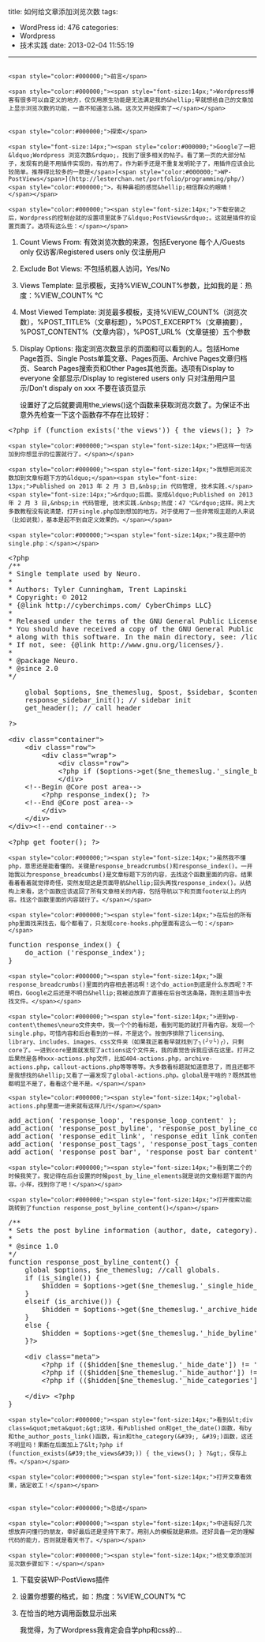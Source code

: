 title: 如何给文章添加浏览次数
tags:
  - WordPress
id: 476
categories:
  - Wordpress
  - 技术实践
date: 2013-02-04 11:55:19
---

## 
	<span style="color:#000000;">前言</span>

	<span style="color:#000000;"><span style="font-size:14px;">Wordpress博客有很多可以自定义的地方，仅仅用原生功能是无法满足我的&hellip;早就想给自己的文章加上显示浏览次数的功能，一直不知道怎么搞。这次又开始探索了~</span></span>

## 
	<span style="color:#000000;">探索</span>

	<span style="font-size:14px;"><span style="color:#000000;">Google了一把&ldquo;Wordpress 浏览次数&rdquo;，找到了很多相关的帖子。看了第一页的大部分帖子，发现有的是不用插件实现的，有的用了。作为新手还是不重复发明轮子了，用插件应该会比较简单。推荐得比较多的一款是</span>[<span style="color:#000000;">WP-PostViews</span>](http://lesterchan.net/portfolio/programming/php/)<span style="color:#000000;">，有种鼻祖的感觉&hellip;相信群众的眼睛！</span></span>

	<span style="color:#000000;"><span style="font-size:14px;">下载安装之后，Wordpress的控制台就的设置项里就多了&ldquo;PostViews&rdquo;。这就是插件的设置页面了。选项有这么些：</span></span>

1.  <span style="color:#000000;"><span style="font-size:14px;">Count Views From: 有效浏览次数的来源，包括Everyone 每个人/Guests only 仅访客/Registered users only 仅注册用户</span></span>
2.  <span style="color:#000000;"><span style="font-size:14px;">Exclude Bot Views: 不包括机器人访问，Yes/No</span></span>
3.  <span style="color:#000000;"><span style="font-size:14px;">Views Template: 显示模板，支持%VIEW_COUNT%参数，比如我的是：热度：%VIEW_COUNT% ℃</span></span>
4.  <span style="color:#000000;"><span style="font-size:14px;">Most Viewed Template: 浏览最多模板，支持%VIEW_COUNT%（浏览次数），%POST_TITLE%（文章标题），%POST_EXCERPT%（文章摘要），%POST_CONTENT%（文章内容），%POST_URL%（文章链接）五个参数</span></span>
5.  <span style="color:#000000;"><span style="font-size:14px;">Display Options: 指定浏览次数显示的页面和可以看到的人。包括Home Page首页、Single Posts单篇文章、Pages页面、Archive Pages文章归档页、Search Pages搜索页和Other Pages其他页面。选项有Display to everyone 全部显示/Display to registered users only 只对注册用户显示/Don&#39;t dispaly on xxx 不要在该页显示</span></span>

	<span style="color:#000000;"><span style="font-size:14px;">设置好了之后就要调用the_views()这个函数来获取浏览次数了。为保证不出意外先检查一下这个函数存不存在比较好：</span></span>

<pre class="brush:php;">
&lt;?php if (function_exists(&#39;the_views&#39;)) { the_views(); } ?&gt;</pre>

	<span style="color:#000000;"><span style="font-size:14px;">把这样一句话加到你想显示的位置就行了。</span></span>

	<span style="color:#000000;"><span style="font-size:14px;">我想把浏览次数加到文章标题下方的&ldquo;</span><span style="font-size: 13px;">Published on 2013 年 2 月 3 日,&nbsp;in 代码管理, 技术实践.</span><span style="font-size:14px;">&rdquo;后面。变成&ldquo;Published on 2013 年 2 月 3 日,&nbsp;in 代码管理, 技术实践.&nbsp;热度：47 ℃&rdquo;这样。网上大多数教程没有说清楚，打开single.php加到想加的地方。对于使用了一些非常规主题的人来说（比如说我），基本是起不到自定义效果的。</span></span>

	<span style="color:#000000;"><span style="font-size:14px;">我主题中的single.php：</span></span>

<pre class="brush:php;">
&lt;?php 
/**
* Single template used by Neuro.
*
* Authors: Tyler Cunningham, Trent Lapinski
* Copyright: &copy; 2012
* {@link http://cyberchimps.com/ CyberChimps LLC}
*
* Released under the terms of the GNU General Public License.
* You should have received a copy of the GNU General Public License,
* along with this software. In the main directory, see: /licensing/
* If not, see: {@link http://www.gnu.org/licenses/}.
*
* @package Neuro.
* @since 2.0
*/

	global $options, $ne_themeslug, $post, $sidebar, $content_grid; // call globals
	response_sidebar_init(); // sidebar init
	get_header(); // call header

?&gt;

&lt;div class=&quot;container&quot;&gt;
	&lt;div class=&quot;row&quot;&gt;
		&lt;div class=&quot;wrap&quot;&gt;
			&lt;div class=&quot;row&quot;&gt;
			&lt;?php if ($options-&gt;get($ne_themeslug.&#39;_single_breadcrumbs&#39;) == &quot;1&quot;) { response_breadcrumbs();}?&gt;	
			&lt;/div&gt;
	&lt;!--Begin @Core post area--&gt;
		&lt;?php response_index(); ?&gt;
	&lt;!--End @Core post area--&gt;
		&lt;/div&gt;
	&lt;/div&gt;
&lt;/div&gt;&lt;!--end container--&gt;

&lt;?php get_footer(); ?&gt;</pre>

	<span style="color:#000000;"><span style="font-size:14px;">虽然我不懂php，意思还是能看懂的。关键是response_breadcrumbs()和response_index()。一开始我以为response_breadcumbs()是文章标题下方的内容，去找这个函数里面的内容。结果看着看着就觉得奇怪，突然发现这是页面导航&hellip;回头再找response_index()。从结构上来看，这个函数应该返回了所有文章相关的内容，包括导航以下和页面footer以上的内容。找这个函数里面的内容就行了。</span></span>

	<span style="color:#000000;"><span style="font-size:14px;">在后台的所有php里面找来找去，每个都看了，只发现core-hooks.php里面有这么一句：</span></span>

<pre class="brush:php;">
function response_index() {
	do_action (&#39;response_index&#39;);
}</pre>

	<span style="color:#000000;"><span style="font-size:14px;">跟response_breadcrumbs()里面的内容相去甚远啊！这个do_action到底是什么东西呢？不明白，Google之后还是不明白&hellip;我被迫放弃了直接在后台改这条路，跑到主题当中去找文件。</span></span>

	<span style="color:#000000;"><span style="font-size:14px;">进到wp-content\themes\neuro文件夹中，我一个个的看标题，看到可能的就打开看内容。发现一个single.php，可惜内容和后台看到的一样，不是这个。按倒序排除了licensing、library、includes、images、css文件夹（如果我正着看早就找到了╮(╯▽╰)╭），只剩core了。一进到core里面就发现了actions这个文件夹，我的直觉告诉我应该在这里。打开之后果然是各种xxx-actions.php文件，比如404-actions.php，archive-actions.php，callout-actions.php等等等等。大多数看标题就知道意思了，而且还都不是我想找的&hellip;又看了一遍发现了global-actions.php。global是干啥的？既然其他都明显不是了，看看这个是不是。</span></span>

	<span style="color:#000000;"><span style="font-size:14px;">global-actions.php里面一进来就有这样几行</span></span>

<pre class="brush:php;">
add_action( &#39;response_loop&#39;, &#39;response_loop_content&#39; );
add_action( &#39;response_post_byline&#39;, &#39;response_post_byline_content&#39; );
add_action( &#39;response_edit_link&#39;, &#39;response_edit_link_content&#39; );
add_action( &#39;response_post_tags&#39;, &#39;response_post_tags_content&#39; );
add_action( &#39;response_post_bar&#39;, &#39;response_post_bar_content&#39; );</pre>

	<span style="color:#000000;"><span style="font-size:14px;">看到第二个的时候我笑了。我记得在后台设置的时候post_by_line_elements就是说的文章标题下面的内容。小样，找到你了吧！</span></span>

	<span style="color:#000000;"><span style="font-size:14px;">打开搜索功能跳转到了function response_post_byline_content()</span></span>

<pre class="brush:php;">
/**
* Sets the post byline information (author, date, category). 
*
* @since 1.0
*/
function response_post_byline_content() {
	global $options, $ne_themeslug; //call globals.  
	if (is_single()) {
		$hidden = $options-&gt;get($ne_themeslug.&#39;_single_hide_byline&#39;); 
	}
	elseif (is_archive()) {
		$hidden = $options-&gt;get($ne_themeslug.&#39;_archive_hide_byline&#39;); 
	}
	else {
		$hidden = $options-&gt;get($ne_themeslug.&#39;_hide_byline&#39;); 
	}?&gt;

	&lt;div class=&quot;meta&quot;&gt;
		&lt;?php if (($hidden[$ne_themeslug.'_hide_date']) != &#39;0&#39;):?&gt; &lt;?php _e( &#39;Published on&#39;, &#39;response&#39; ); ?&gt; &lt;a href=&quot;&lt;?php the_permalink() ?&gt;&quot;&gt;&lt;?php echo get_the_date(); ?&gt;&lt;/a&gt;,&lt;?php endif;?&gt;
		&lt;?php if (($hidden[$ne_themeslug.'_hide_author']) != &#39;0&#39;):?&gt;&lt;?php _e( &#39;by&#39;, &#39;response&#39; ); ?&gt; &lt;?php the_author_posts_link(); ?&gt; &lt;?php endif;?&gt; 
		&lt;?php if (($hidden[$ne_themeslug.'_hide_categories']) != &#39;0&#39;):?&gt;&lt;?php _e( &#39;in&#39;, &#39;response&#39; ); ?&gt; &lt;?php the_category(&#39;, &#39;) ?&gt;.&lt;?php endif;?&gt;

	&lt;/div&gt; &lt;?php
}</pre>

	<span style="color:#000000;"><span style="font-size:14px;">看到&lt;div class=&quot;meta&quot;&gt;这块，有Published on和get_the_date()函数，有by和the_author_posts_link()函数，有in和the_category(&#39;, &#39;)函数，这还不明显吗！果断在后面加上了&lt;?php if (function_exists(&#39;the_views&#39;)) { the_views(); } ?&gt;，保存上传。</span></span>

	<span style="color:#000000;"><span style="font-size:14px;">打开文章看效果，搞定收工！</span></span>

## 
	<span style="color:#000000;">总结</span>

	<span style="color:#000000;"><span style="font-size:14px;">中途有好几次想放弃问懂行的朋友，幸好最后还是坚持下来了。用别人的模板就是麻烦。还好具备一定的理解代码的能力，否则就是看天书了。</span></span>

	<span style="color:#000000;"><span style="font-size:14px;">给文章添加浏览次数步骤如下：</span></span>

1.  <span style="color:#000000;"><span style="font-size:14px;">下载安装WP-PostViews</span><span style="font-size:14px;">插件</span></span>
2.  <span style="color:#000000;"><span style="font-size:14px;">设置你想要的格式，如：热度：%VIEW_COUNT% ℃</span></span>
3.  <span style="color:#000000;"><span style="font-size:14px;">在恰当的地方调用函数显示出来<span style="font-size:14px;">​</span></span></span>

	<span style="color:#000000;"><span style="font-size:14px;"><span style="font-size:14px;">​我觉得，为了Wordpress我肯定会自学php和css的&hellip;</span></span><span style="font-size: 14px; line-height: 1.6em;">​</span></span>